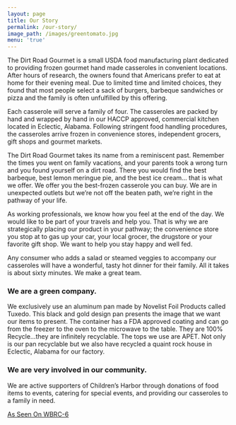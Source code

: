 ```yaml
---
layout: page
title: Our Story
permalink: /our-story/
image_path: /images/greentomato.jpg
menu: 'true'
---
```



The Dirt Road Gourmet is a small USDA food manufacturing plant dedicated to providing frozen gourmet hand made casseroles in convenient locations. After hours of research, the owners found that Americans prefer to eat at home for their evening meal. Due to limited time and limited choices, they found that most people select a sack of burgers, barbeque sandwiches or pizza and the family is often unfulfilled by this offering.

Each casserole will serve a family of four. The casseroles are packed by hand and wrapped by hand in our HACCP approved, commercial kitchen located in Eclectic, Alabama. Following stringent food handling procedures, the casseroles arrive frozen in convenience stores, independent grocers, gift shops and gourmet markets.

The Dirt Road Gourmet takes its name from a reminiscent past. Remember the times you went on family vacations, and your parents took a wrong turn and you found yourself on a dirt road. There you would find the best barbeque, best lemon meringue pie, and the best ice cream… that is what we offer. We offer you the best-frozen casserole you can buy. We are in unexpected outlets but we’re not off the beaten path, we’re right in the pathway of your life.

As working professionals, we know how you feel at the end of the day. We would like to be part of your travels and help you. That is why we are strategically placing our product in your pathway; the convenience store you stop at to gas up your car, your local grocer, the drugstore or your favorite gift shop. We want to help you stay happy and well fed.

Any consumer who adds a salad or steamed veggies to accompany our casseroles will have a wonderful, tasty hot dinner for their family. All it takes is about sixty minutes. We make a great team.

### We are a green company.

We exclusively use an aluminum pan made by Novelist Foil Products called Tuxedo. This black and gold design pan presents the image that we want our items to present. The container has a FDA approved coating and can go from the freezer to the oven to the microwave to the table. They are 100% Recycle…they are infinitely recyclable. The tops we use are APET. Not only is our pan recyclable but we also have recycled a quaint rock house in Eclectic, Alabama for our factory.

### We are very involved in our community.

We are active supporters of Children’s Harbor through donations of food items to events, catering for special events, and providing our casseroles to a family in need.

[As Seen On WBRC-6](https://www.youtube.com/watch?v=itshtsEOHoc)